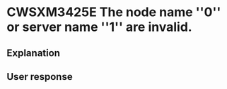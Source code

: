 # CWSXM3425E The node name ''0'' or server name ''1'' are invalid.

## Explanation

## User response